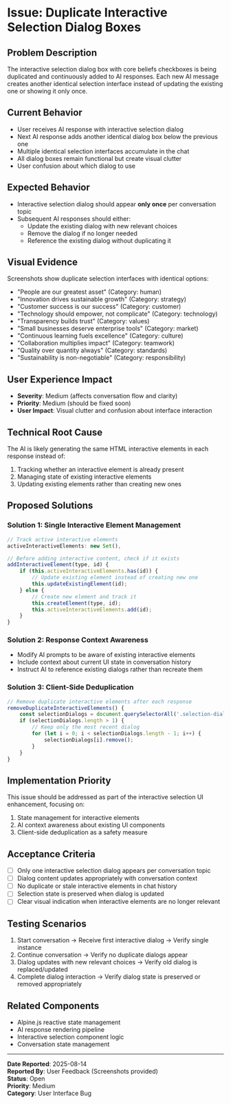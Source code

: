 # Issue: Duplicate Interactive Selection Dialog Boxes

## Problem Description
The interactive selection dialog box with core beliefs checkboxes is being duplicated and continuously added to AI responses. Each new AI message creates another identical selection interface instead of updating the existing one or showing it only once.

## Current Behavior
- User receives AI response with interactive selection dialog
- Next AI response adds another identical dialog box below the previous one
- Multiple identical selection interfaces accumulate in the chat
- All dialog boxes remain functional but create visual clutter
- User confusion about which dialog to use

## Expected Behavior
- Interactive selection dialog should appear **only once** per conversation topic
- Subsequent AI responses should either:
  - Update the existing dialog with new relevant choices
  - Remove the dialog if no longer needed
  - Reference the existing dialog without duplicating it

## Visual Evidence
Screenshots show duplicate selection interfaces with identical options:
- "People are our greatest asset" (Category: human)
- "Innovation drives sustainable growth" (Category: strategy) 
- "Customer success is our success" (Category: customer)
- "Technology should empower, not complicate" (Category: technology)
- "Transparency builds trust" (Category: values)
- "Small businesses deserve enterprise tools" (Category: market)
- "Continuous learning fuels excellence" (Category: culture)
- "Collaboration multiplies impact" (Category: teamwork)
- "Quality over quantity always" (Category: standards)
- "Sustainability is non-negotiable" (Category: responsibility)

## User Experience Impact
- **Severity**: Medium (affects conversation flow and clarity)
- **Priority**: Medium (should be fixed soon)
- **User Impact**: Visual clutter and confusion about interface interaction

## Technical Root Cause
The AI is likely generating the same HTML interactive elements in each response instead of:
1. Tracking whether an interactive element is already present
2. Managing state of existing interactive elements
3. Updating existing elements rather than creating new ones

## Proposed Solutions

### Solution 1: Single Interactive Element Management
```javascript
// Track active interactive elements
activeInteractiveElements: new Set(),

// Before adding interactive content, check if it exists
addInteractiveElement(type, id) {
    if (this.activeInteractiveElements.has(id)) {
        // Update existing element instead of creating new one
        this.updateExistingElement(id);
    } else {
        // Create new element and track it
        this.createElement(type, id);
        this.activeInteractiveElements.add(id);
    }
}
```

### Solution 2: Response Context Awareness
- Modify AI prompts to be aware of existing interactive elements
- Include context about current UI state in conversation history
- Instruct AI to reference existing dialogs rather than recreate them

### Solution 3: Client-Side Deduplication
```javascript
// Remove duplicate interactive elements after each response
removeDuplicateInteractiveElements() {
    const selectionDialogs = document.querySelectorAll('.selection-dialog');
    if (selectionDialogs.length > 1) {
        // Keep only the most recent dialog
        for (let i = 0; i < selectionDialogs.length - 1; i++) {
            selectionDialogs[i].remove();
        }
    }
}
```

## Implementation Priority
This issue should be addressed as part of the interactive selection UI enhancement, focusing on:
1. State management for interactive elements
2. AI context awareness about existing UI components
3. Client-side deduplication as a safety measure

## Acceptance Criteria
- [ ] Only one interactive selection dialog appears per conversation topic
- [ ] Dialog content updates appropriately with conversation context
- [ ] No duplicate or stale interactive elements in chat history
- [ ] Selection state is preserved when dialog is updated
- [ ] Clear visual indication when interactive elements are no longer relevant

## Testing Scenarios
1. Start conversation → Receive first interactive dialog → Verify single instance
2. Continue conversation → Verify no duplicate dialogs appear
3. Dialog updates with new relevant choices → Verify old dialog is replaced/updated
4. Complete dialog interaction → Verify dialog state is preserved or removed appropriately

## Related Components
- Alpine.js reactive state management
- AI response rendering pipeline
- Interactive selection component logic
- Conversation state management

---
**Date Reported**: 2025-08-14  
**Reported By**: User Feedback (Screenshots provided)  
**Status**: Open  
**Priority**: Medium  
**Category**: User Interface Bug